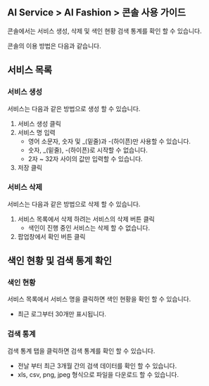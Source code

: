 ## AI Service > AI Fashion > 콘솔 사용 가이드

콘솔에서는 서비스 생성, 삭제 및 색인 현황 검색 통계를 확인 할 수 있습니다.

콘솔의 이용 방법은 다음과 같습니다.

## 서비스 목록

### 서비스 생성
서비스는 다음과 같은 방법으로 생성 할 수 있습니다.
1. 서비스 생성 클릭
2. 서비스 명 입력
   - 영어 소문자, 숫자 및 _(밑줄)과 -(하이픈)만 사용할 수 있습니다.
   - 숫자, _(밑줄), -(하이픈)로 시작할 수 없습니다.
   - 2자 ~ 32자 사이의 값만 입력할 수 있습니다.
3. 저장 클릭

### 서비스 삭제
서비스는 다음과 같은 방법으로 삭제 할 수 있습니다.
1. 서비스 목록에서 삭제 하려는 서비스의 삭제 버튼 클릭
   - 색인이 진행 중인 서비스는 삭제 할 수 없습니다.
2. 팝업창에서 확인 버튼 클릭

## 색인 현황 및 검색 통계 확인

### 색인 현황
서비스 목록에서 서비스 명을 클릭하면 색인 현황을 확인 할 수 있습니다.
- 최근 로그부터 30개만 표시됩니다.

### 검색 통계
검색 통계 탭을 클릭하면 검색 통계를 확인 할 수 있습니다.
- 전날 부터 최근 3개월 간의 검색 데이터를 확인 할 수 있습니다.
- xls, csv, png, jpeg 형식으로 파일을 다운로드 할 수 있습니다.
